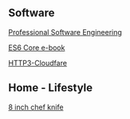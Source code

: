 
## Software
[Professional Software Engineering](https://mixmastamyk.bitbucket.io/pro_soft_dev/intro.html)

[ES6 Core e-book](http://exploringjs.com/es6/index.html#toc_ch_core-features)

[HTTP3-Cloudfare](https://blog.cloudflare.com/http-3-from-root-to-tip/)


## Home - Lifestyle 

[8 inch chef knife](https://www.amazon.com/Victorinox-Fibrox-Chefs-Knife-8-Inch/dp/B008M5U1C2/ref=cm_cr_srp_d_product_top?ie=UTF8)
